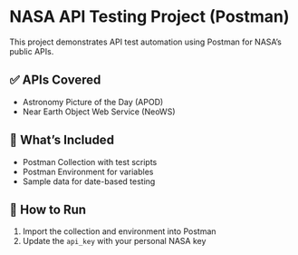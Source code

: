 # NASA API Testing Project (Postman)

This project demonstrates API test automation using Postman for NASA’s public APIs.

## ✅ APIs Covered
- Astronomy Picture of the Day (APOD)
- Near Earth Object Web Service (NeoWS)

## 🧪 What’s Included
- Postman Collection with test scripts
- Postman Environment for variables
- Sample data for date-based testing

## 🚀 How to Run
1. Import the collection and environment into Postman
2. Update the `api_key` with your personal NASA key

